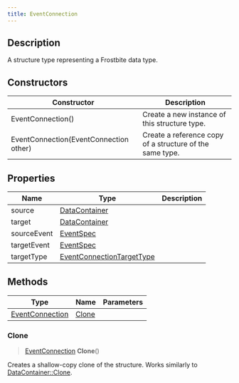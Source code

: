 ```yaml
---
title: EventConnection
---
```

## Description

A structure type representing a Frostbite data type.

## Constructors

| Constructor                            | Description                                              |
| -------------------------------------- | -------------------------------------------------------- |
| EventConnection()                      | Create a new instance of this structure type.            |
| EventConnection(EventConnection other) | Create a reference copy of a structure of the same type. |

## Properties

| Name        | Type                                                   | Description |
| ----------- | ------------------------------------------------------ | ----------- |
| source      | [DataContainer](/vext/ref/shared/class/DataContainer)    |             |
| target      | [DataContainer](/vext/ref/shared/class/DataContainer)    |             |
| sourceEvent | [EventSpec](EventSpec)                                 |             |
| targetEvent | [EventSpec](EventSpec)                                 |             |
| targetType  | [EventConnectionTargetType](EventConnectionTargetType) |             |

## Methods

| Type                               | Name            | Parameters |
| ---------------------------------- | --------------- | ---------- |
| [EventConnection](EventConnection) | [Clone](#clone) |            |

### Clone

> [EventConnection](EventConnection) **Clone**()

Creates a shallow-copy clone of the structure. Works similarly to [DataContainer::Clone](/vext/ref/shared/class/datacontainer#clone).
